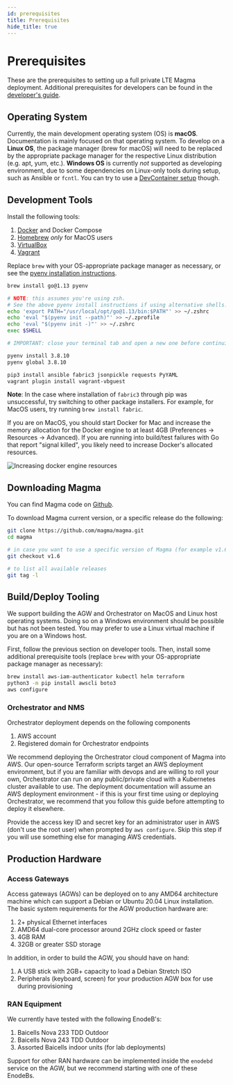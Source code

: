 ```yaml
---
id: prerequisites
title: Prerequisites
hide_title: true
---
```

# Prerequisites

These are the prerequisites to setting up a full private LTE Magma deployment.
Additional prerequisites for developers can be found in the [developer's guide](../contributing/contribute_onboarding.md).

## Operating System

Currently, the main development operating system (OS) is **macOS**. Documentation is mainly focused on that operating system.
To develop on a **Linux OS**, the package manager (brew for macOS) will need to be replaced by the appropriate package manager for the respective Linux distribution (e.g. apt, yum, etc.).
**Windows OS** is currently _not_ supported as developing environment, due to some dependencies on Linux-only tools during setup, such as Ansible or `fcntl`. You can try to use a [DevContainer setup](../contributing/contribute_vscode.md#open-a-devcontainer-workspace-with-github-codespaces) though.

## Development Tools

Install the following tools:

1. [Docker](https://www.docker.com) and Docker Compose
2. [Homebrew](https://brew.sh/) *only* for MacOS users
3. [VirtualBox](https://www.virtualbox.org/)
4. [Vagrant](https://vagrantup.com)

Replace `brew` with your OS-appropriate package manager as necessary, or see
the [pyenv installation instructions](https://github.com/pyenv/pyenv#installation).

```bash
brew install go@1.13 pyenv

# NOTE: this assumes you're using zsh.
# See the above pyenv install instructions if using alternative shells.
echo 'export PATH="/usr/local/opt/go@1.13/bin:$PATH"' >> ~/.zshrc
echo 'eval "$(pyenv init --path)"' >> ~/.zprofile
echo 'eval "$(pyenv init -)"' >> ~/.zshrc
exec $SHELL

# IMPORTANT: close your terminal tab and open a new one before continuing

pyenv install 3.8.10
pyenv global 3.8.10

pip3 install ansible fabric3 jsonpickle requests PyYAML
vagrant plugin install vagrant-vbguest
```

**Note**: In the case where installation of `fabric3` through pip was unsuccessful,
try switching to other package installers. For example, for MacOS users, try
running `brew install fabric`.

If you are on MacOS, you should start Docker for Mac and increase the memory
allocation for the Docker engine to at least 4GB (Preferences -> Resources ->
Advanced). If you are running into build/test failures with Go that report
"signal killed", you likely need to increase Docker's allocated resources.

![Increasing docker engine resources](assets/docker-config.png)

## Downloading Magma

You can find Magma code on [Github](https://github.com/magma/magma).

To download Magma current version, or a specific release do the following:

```bash
git clone https://github.com/magma/magma.git
cd magma

# in case you want to use a specific version of Magma (for example v1.6)
git checkout v1.6

# to list all available releases
git tag -l
```

## Build/Deploy Tooling

We support building the AGW and Orchestrator on MacOS and Linux host operating
systems. Doing so on a Windows environment should be possible but has not been
tested. You may prefer to use a Linux virtual machine if you are on a Windows
host.

First, follow the previous section on developer tools. Then, install some
additional prerequisite tools (replace `brew` with your OS-appropriate package
manager as necessary):

```bash
brew install aws-iam-authenticator kubectl helm terraform
python3 -m pip install awscli boto3
aws configure
```

### Orchestrator and NMS

Orchestrator deployment depends on the following components

1. AWS account
2. Registered domain for Orchestrator endpoints

We recommend deploying the Orchestrator cloud component of Magma into AWS.
Our open-source Terraform scripts target an AWS deployment environment, but if
you are familiar with devops and are willing to roll your own, Orchestrator can
run on any public/private cloud with a Kubernetes cluster available to use.
The deployment documentation will assume an AWS deployment environment - if
this is your first time using or deploying Orchestrator, we recommend that you
follow this guide before attempting to deploy it elsewhere.

Provide the access key ID and secret key for an administrator user in AWS
(don't use the root user) when prompted by `aws configure`. Skip this step if
you will use something else for managing AWS credentials.

## Production Hardware

### Access Gateways

Access gateways (AGWs) can be deployed on to any AMD64 architecture machine
which can support a Debian or Ubuntu 20.04 Linux installation. The basic system
requirements for the AGW production hardware are:

1. 2+ physical Ethernet interfaces
2. AMD64 dual-core processor around 2GHz clock speed or faster
3. 4GB RAM
4. 32GB or greater SSD storage

In addition, in order to build the AGW, you should have on hand:

1. A USB stick with 2GB+ capacity to load a Debian Stretch ISO
2. Peripherals (keyboard, screen) for your production AGW box for use during
provisioning

### RAN Equipment

We currently have tested with the following EnodeB's:

1. Baicells Nova 233 TDD Outdoor
2. Baicells Nova 243 TDD Outdoor
3. Assorted Baicells indoor units (for lab deployments)

Support for other RAN hardware can be implemented inside the `enodebd` service
on the AGW, but we recommend starting with one of these EnodeBs.
